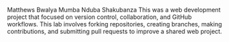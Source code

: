 Matthews Bwalya Mumba
Nduba Shakubanza
This was a web development project that focused on version control, collaboration, and GitHub workflows. This lab involves forking repositories, creating branches, making contributions, and submitting pull requests to improve a shared web project.
